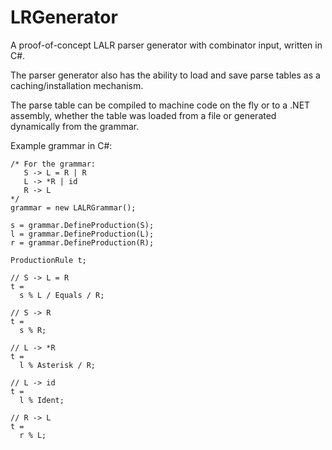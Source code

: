 # LRGenerator
A proof-of-concept LALR parser generator with combinator input, written in C#.

The parser generator also has the ability to load and save parse tables as a caching/installation mechanism.

The parse table can be compiled to machine code on the fly or to a .NET assembly, whether the table was
loaded from a file or generated dynamically from the grammar.

Example grammar in C#:

    /* For the grammar:
       S -> L = R | R
       L -> *R | id
       R -> L
    */
    grammar = new LALRGrammar();
    
    s = grammar.DefineProduction(S);
    l = grammar.DefineProduction(L);
    r = grammar.DefineProduction(R);
    
    ProductionRule t;
    
    // S -> L = R
    t = 
      s % L / Equals / R;
    
    // S -> R
    t = 
      s % R;
    
    // L -> *R
    t = 
      l % Asterisk / R;
    
    // L -> id
    t = 
      l % Ident;
    
    // R -> L
    t = 
      r % L;
